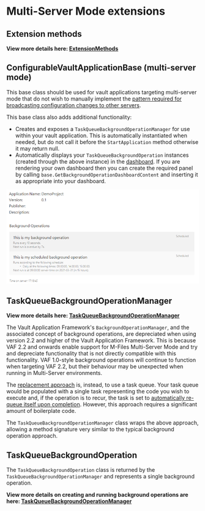 ﻿# Multi-Server Mode extensions

## Extension methods

**View more details here: [ExtensionMethods](ExtensionMethods)**

## ConfigurableVaultApplicationBase<T> (multi-server mode)

This base class should be used for vault applications targeting multi-server mode that do not wish to manually implement the [pattern required for broadcasting configuration changes to other servers](https://developer.m-files.com/Frameworks/Vault-Application-Framework/Multi-Server-Mode/#configuration-changes).

This base class also adds additional functionality:

* Creates and exposes a `TaskQueueBackgroundOperationManager` for use within your vault application.  This is automatically instantiated when needed, but do not call it before the `StartApplication` method otherwise it may return null.
* Automatically displays your `TaskQueueBackgroundOperation` instances (created through the above instance) in the [dashboard](https://developer.m-files.com/Frameworks/Vault-Application-Framework/Configuration/Custom-Dashboards/).  If you are rendering your own dashboard then you can create the required panel by calling `base.GetBackgroundOperationDashboardContent` and inserting it as appropriate into your dashboard.

![An image showing a sample dashboard with a list of background operations and their current status](sample-dashboard.png)

## TaskQueueBackgroundOperationManager

**View more details here: [TaskQueueBackgroundOperationManager](TaskQueueBackgroundOperationManager)**

The Vault Application Framework's `BackgroundOperationManager`, and the associated concept of background operations, are depreciated when using version 2.2 and higher of the Vault Application Framework.  This is because VAF 2.2 and onwards enable support for M-Files Multi-Server Mode and try and depreciate functionality that is not directly compatible with this functionality.  VAF 1.0-style background operations will continue to function when targeting VAF 2.2, but their behaviour may be unexpected when running in Multi-Server environments.

The [replacement approach](https://developer.m-files.com/Frameworks/Vault-Application-Framework/Multi-Server-Mode/Recurring-Tasks/) is, instead, to use a task queue.  Your task queue would be populated with a single task representing the code you wish to execute and, if the operation is to recur, the task is set to [automatically re-queue itself upon completion](https://developer.m-files.com/Frameworks/Vault-Application-Framework/Multi-Server-Mode/Recurring-Tasks/#recurring).  However, this approach requires a significant amount of boilerplate code.

The `TaskQueueBackgroundOperationManager` class wraps the above approach, allowing a method signature very similar to the typical background operation approach.

## TaskQueueBackgroundOperation

The `TaskQueueBackgroundOperation` class is returned by the `TaskQueueBackgroundOperationManager` and represents a single background operation.

**View more details on creating and running background operations are here: [TaskQueueBackgroundOperationManager](TaskQueueBackgroundOperationManager)**
